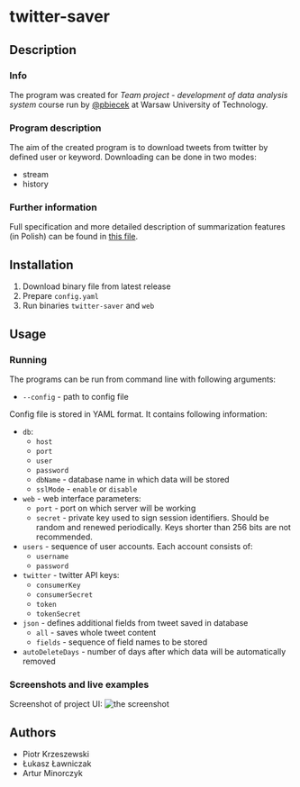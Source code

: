 # twitter-saver

## Description

### Info
The program was created for *Team project - development of data analysis system* course run by [@pbiecek](https://github.com/pbiecek) at Warsaw University of Technology.

### Program description

The aim of the created program is to download tweets from twitter by defined user or keyword. Downloading can be done in two modes:

* stream
* history

### Further information

Full specification and more detailed description of summarization features (in Polish) can be found in [this file](https://github.com/minorczyka/twitter-saver/blob/master/docs/Instrukcja%20obs%C5%82ugi.pdf).

## Installation

1. Download binary file from latest release
2. Prepare `config.yaml`
3. Run binaries `twitter-saver` and `web`

## Usage

### Running

The programs can be run from command line with following arguments:

* `--config` - path to config file

Config file is stored in YAML format. It contains following information:

- `db`:
  - `host`
  - `port`
  - `user`
  - `password`
  - `dbName` - database name in which data will be stored
  - `sslMode` - `enable` or `disable`
- `web` - web interface parameters:
  - `port` - port on which server will be working
  - `secret` - private key used to sign session identifiers. Should be random and renewed periodically. Keys shorter than 256 bits are not recommended.
- `users` - sequence of user accounts. Each account consists of:
  - `username`
  - `password`
- `twitter` - twitter API keys:
  - `consumerKey`
  - `consumerSecret`
  - `token`
  - `tokenSecret`
- `json` - defines additional fields from tweet saved in database
  - `all` - saves whole tweet content
  - `fields` - sequence of field names to be stored
- `autoDeleteDays` - number of days after which data will be automatically removed

### Screenshots and live examples

Screenshot of project UI:
![the screenshot](https://github.com/minorczyka/twitter-saver/blob/master/misc/screenshots/screen1.png)

## Authors

* Piotr Krzeszewski
* Łukasz Ławniczak
* Artur Minorczyk
